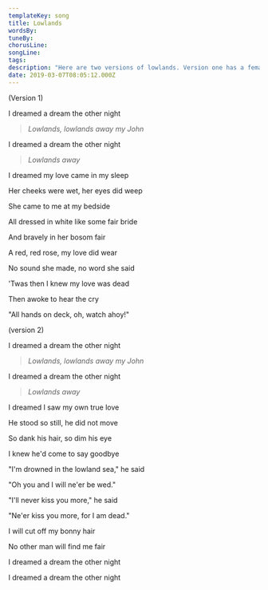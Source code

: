 ```yaml
---
templateKey: song
title: Lowlands  
wordsBy:
tuneBy:
chorusLine:
songLine:
tags:
description: "Here are two versions of lowlands. Version one has a female lover, version two a male lover. It should also be noted that in some versions, the last chorus line will add an extra few words: Lowlands, sweet lowlands away. If you plan to sing this version, just make sure we're clued in before you kick off."
date: 2019-03-07T08:05:12.000Z
---
```

(Version 1)

I dreamed a dream the other night

> *Lowlands, lowlands away my John*

I dreamed a dream the other night

> *Lowlands away*

I dreamed my love came in my sleep

Her cheeks were wet, her eyes did weep

She came to me at my bedside

All dressed in white like some fair bride

And bravely in her bosom fair

A red, red rose, my love did wear

No sound she made, no word she said

'Twas then I knew my love was dead

Then awoke to hear the cry

\"All hands on deck, oh, watch ahoy!\"

(version 2)

I dreamed a dream the other night

> *Lowlands, lowlands away my John*

I dreamed a dream the other night

> *Lowlands away*

I dreamed I saw my own true love

He stood so still, he did not move

So dank his hair, so dim his eye

I knew he\'d come to say goodbye

\"I\'m drowned in the lowland sea,\" he said

\"Oh you and I will ne\'er be wed.\"

\"I\'ll never kiss you more,\" he said

\"Ne\'er kiss you more, for I am dead.\"

I will cut off my bonny hair

No other man will find me fair

I dreamed a dream the other night

I dreamed a dream the other night
